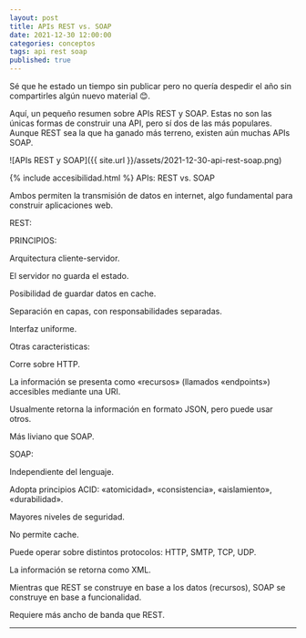 ```yaml
---
layout: post
title: APIs REST vs. SOAP
date: 2021-12-30 12:00:00
categories: conceptos
tags: api rest soap
published: true
---
```



Sé que he estado un tiempo sin publicar pero no quería despedir el año sin compartirles algún nuevo material 😊.

Aquí, un pequeño resumen sobre APIs REST y SOAP. Estas no son las únicas formas de construir una API, pero sí dos de las más populares. Aunque REST sea la que ha ganado más terreno, existen aún muchas APIs SOAP.

![APIs REST y SOAP]({{ site.url }}/assets/2021-12-30-api-rest-soap.png)


{% include accesibilidad.html %}
APIs: REST vs. SOAP

Ambos permiten la transmisión de datos en internet, algo fundamental para construir aplicaciones web.

REST:

PRINCIPIOS:

Arquitectura cliente-servidor.

El servidor no guarda el estado.

Posibilidad de guardar datos en cache.

Separación en capas, con responsabilidades separadas.

Interfaz uniforme.

Otras caracteristicas:

Corre sobre HTTP.

La información se presenta como «recursos» (llamados «endpoints») accesibles mediante una URI.

Usualmente retorna la información en formato JSON, pero puede usar otros.

Más liviano que SOAP.


SOAP:

Independiente del lenguaje.

Adopta principios ACID: «atomicidad», «consistencia», «aislamiento», «durabilidad».

Mayores niveles de seguridad.

No permite cache.

Puede operar sobre distintos protocolos: HTTP, SMTP, TCP, UDP.

La información se retorna como XML.

Mientras que REST se construye en base a los datos (recursos), SOAP se construye en base a funcionalidad.

Requiere más ancho de banda que REST.
</div></details>
<hr />
